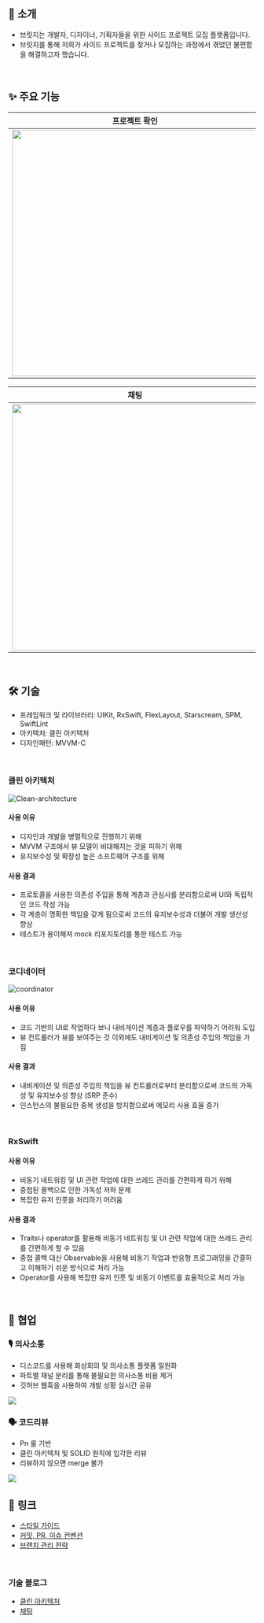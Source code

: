 ## 🙌 소개
- 브릿지는 개발자, 디자이너, 기획자들을 위한 사이드 프로젝트 모집 플랫폼입니다.
- 브릿지를 통해 저희가 사이드 프로젝트를 찾거나 모집하는 과정에서 겪었던 불편함을 해결하고자 했습니다.

</br>

## ✨ 주요 기능
|프로젝트 확인|프로젝트 상세|프로젝트 관리|
|---|---|---|
|<img height ="500" src="https://github.com/bridge0813/bridge-ios/assets/65343417/5301881a-7803-4050-9767-c82e874b98ba">|<img height ="500" src="https://github.com/bridge0813/bridge-ios/assets/65343417/c8918e94-32c0-4b5a-b3c1-056ef9f7d666">|<img height ="500" src="https://github.com/bridge0813/bridge-ios/assets/65343417/92c0b1ba-1390-4f9c-b479-31a891e871f1">

|채팅|채팅방|마이페이지|
|---|---|---|
|<img height ="500" src="https://github.com/bridge0813/bridge-ios/assets/65343417/733551b2-aca1-48e8-ae18-ed28ee073099">|<img height ="500" src="https://github.com/bridge0813/bridge-ios/assets/65343417/8733967d-ddaa-4841-a21d-2c0d40b863cb">|<img height ="500" src="https://github.com/bridge0813/bridge-ios/assets/65343417/bb31a2a3-7ba7-47e3-8937-8aa1ae9437eb">|

</br>

## 🛠️ 기술
- 프레임워크 및 라이브러리: UIKit, RxSwift, FlexLayout, Starscream, SPM, SwiftLint
- 아키텍처: 클린 아키텍처
- 디자인패턴: MVVM-C

</br>

### 클린 아키텍처
<img alt="Clean-architecture" src="https://github.com/bridge0813/bridge-ios/assets/65343417/716863c5-c30d-4785-b7eb-5706775be58d">

#### 사용 이유
- 디자인과 개발을 병렬적으로 진행하기 위해
- MVVM 구조에서 뷰 모델이 비대해지는 것을 피하기 위해
- 유지보수성 및 확장성 높은 소프트웨어 구조를 위해

#### 사용 결과
- 프로토콜을 사용한 의존성 주입을 통해 계층과 관심사를 분리함으로써 UI와 독립적인 코드 작성 가능
- 각 계층이 명확한 책임을 갖게 됨으로써 코드의 유지보수성과 더불어 개발 생산성 향상
- 테스트가 용이해져 mock 리포지토리를 통한 테스트 가능

</br>

### 코디네이터
<img alt="coordinator" src="https://github.com/bridge0813/bridge-ios/assets/65343417/8d1e14e4-6cd3-4054-8278-af6876e1619e">

#### 사용 이유
- 코드 기반의 UI로 작업하다 보니 내비게이션 계층과 플로우를 파악하기 어려워 도입
- 뷰 컨트롤러가 뷰를 보여주는 것 이외에도 내비게이션 및 의존성 주입의 책임을 가짐

#### 사용 결과
- 내비게이션 및 의존성 주입의 책임을 뷰 컨트롤러로부터 분리함으로써 코드의 가독성 및 유지보수성 향상 (SRP 준수)
- 인스턴스의 불필요한 중복 생성을 방지함으로써 메모리 사용 효율 증가   

</br>

### RxSwift
#### 사용 이유
- 비동기 네트워킹 및 UI 관련 작업에 대한 쓰레드 관리를 간편하게 하기 위해
- 중첩된 콜백으로 인한 가독성 저하 문제
- 복잡한 유저 인풋을 처리하기 어려움

#### 사용 결과
- Traits나 operator를 활용해 비동기 네트워킹 및 UI 관련 작업에 대한 쓰레드 관리를 간편하게 할 수 있음
- 중첩 콜백 대신 Observable을 사용해 비동기 작업과 반응형 프로그래밍을 간결하고 이해하기 쉬운 방식으로 처리 가능
- Operator를 사용해 복잡한 유저 인풋 및 비동기 이벤트를 효율적으로 처리 가능

</br>

## 🤝 협업
### 🎙️ 의사소통
- 디스코드를 사용해 화상회의 및 의사소통 플랫폼 일원화
- 파트별 채널 분리를 통해 불필요한 의사소통 비용 제거
- 깃허브 웹훅을 사용하여 개발 상황 실시간 공유
<img src="https://github.com/bridge0813/bridge-ios/assets/65343417/f8e49ee1-921c-4767-a6a6-cf3afba68a24">

</br>

### 🗣️ 코드리뷰
- Pn 룰 기반
- 클린 아키텍처 및 SOLID 원칙에 입각한 리뷰
- 리뷰하지 않으면 merge 불가
<img src="https://github.com/bridge0813/bridge-ios/assets/65343417/520d3a0a-bdf1-47b4-b581-1862f3950b40">

</br>

## 🔗 링크
- [스타일 가이드](https://hoyunjung.notion.site/Swift-Style-Guide-e5aba08128de4571a006d84bf3716f2f?pvs=4)
- [커밋, PR, 이슈 컨벤션](https://hoyunjung.notion.site/GitHub-Conventions-bb47b76884c24b21847181c76d562c7d?pvs=4)
- [브랜치 관리 전략](https://hoyunjung.notion.site/3fb05482da58416ab8984ff8420a67d8?pvs=4)

</br>

### 기술 블로그
- [클린 아키텍처](https://velog.io/@stemmmm/클린-아키텍처-도입기)
- [채팅](https://velog.io/@stemmmm/웹소켓과-STOMP를-사용한-채팅-개발#어려웠던-점)
